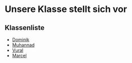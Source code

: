 # Unsere Klasse stellt sich vor

## Klassenliste
- [Dominik](Dominik.md)
- [Muhannad](Muhannad)
- [Vural](Vural.md)
- [Marcel](Marcel.md)
